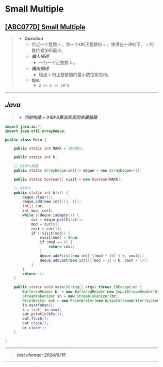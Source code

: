 # Small Multiple

## [[ABC077D] Small Multiple](https://www.luogu.com.cn/problem/AT_arc084_b)

> - ***Question***
>   - 给定一个整数 `k` ，求一个k的正整数倍 `s` ，使得在十进制下， `s` 的数位累加和最小。
>   - ***输入描述***
>     - 一行一个正整数 `k` 。
>   - ***输出描述***
>     - 输出 `k` 的正整数倍的最小数位累加和。
>   - ***tips:***
>     - `2 <= k <= 10^5`

---

## *Java*

> - ***巧妙构造 + 01BFS算法实现同余最短路***

```java
import java.io.*;
import java.util.ArrayDeque;

public class Main {

    public static int MAXK = 100001;

    public static int k;

    // 01bfs需要
    public static ArrayDeque<int[]> deque = new ArrayDeque<>();

    public static boolean[] visit = new boolean[MAXK];

    // 01bfs
    public static int bfs() {
        deque.clear();
        deque.add(new int[]{1, 1});
        int[] cur;
        int mod, cost;
        while (!deque.isEmpty()) {
            cur = deque.pollFirst();
            mod = cur[0];
            cost = cur[1];
            if (!visit[mod]) {
                visit[mod] = true;
                if (mod == 0) {
                    return cost;
                }
                deque.addFirst(new int[]{(mod * 10) % k, cost});
                deque.addLast(new int[]{(mod + 1) % k, cost + 1});
            }
        }
        return -1;
    }

    public static void main(String[] args) throws IOException {
        BufferedReader br = new BufferedReader(new InputStreamReader(System.in));
        StreamTokenizer in = new StreamTokenizer(br);
        PrintWriter out = new PrintWriter(new OutputStreamWriter(System.out));
        in.nextToken();
        k = (int) in.nval;
        out.println(bfs());
        out.flush();
        out.close();
        br.close();
    }

}
```

---

> ***last change: 2024/9/15***

---
